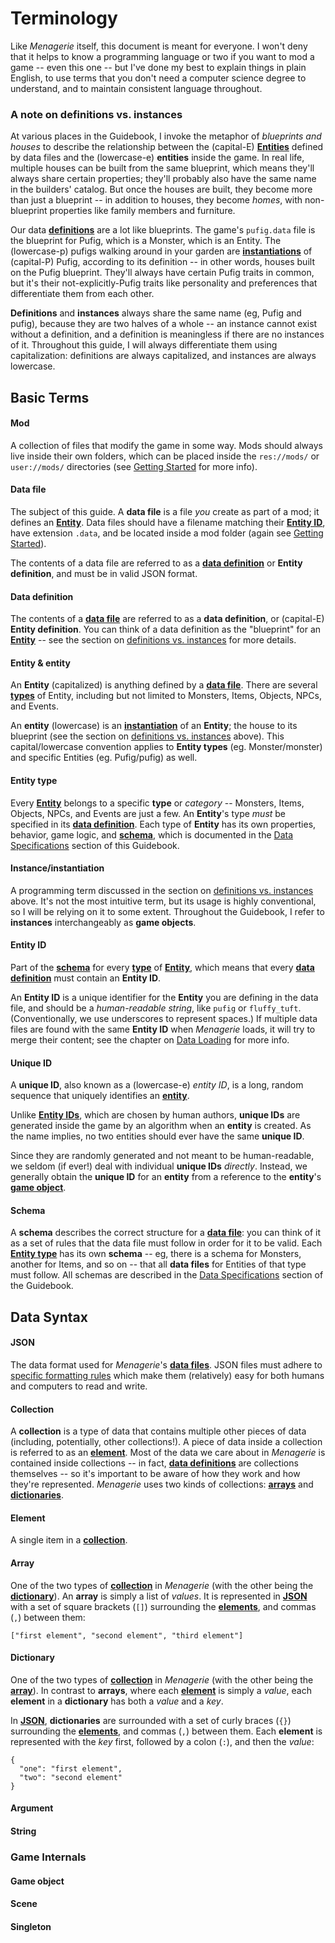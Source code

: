 # Terminology

Like *Menagerie* itself, this document is meant for everyone. I won't deny that it helps to know a programming language or two if you want to mod a game -- even this one -- but I've done my best to explain things in plain English, to use terms that you don't need a computer science degree to understand, and to maintain consistent language throughout.

### A note on definitions vs. instances

At various places in the Guidebook, I invoke the metaphor of *blueprints and houses* to describe the relationship between the (capital-E) [**Entities**](#entity--entity) defined by data files and the (lowercase-e) **entities** inside the game. In real life, multiple houses can be built from the same blueprint, which means they'll always share certain properties; they'll probably also have the same name in the builders' catalog. But once the houses are built, they become more than just a blueprint -- in addition to houses, they become *homes*, with non-blueprint properties like family members and furniture.

Our data [**definitions**](#data-definition) are a lot like blueprints. The game's `pufig.data` file is the blueprint for Pufig, which is a Monster, which is an Entity. The (lowercase-p) pufigs walking around in your garden are [**instantiations**](#instanceinstantiation) of (capital-P) Pufig, according to its definition -- in other words, houses built on the Pufig blueprint. They'll always have certain Pufig traits in common, but it's their not-explicitly-Pufig traits like personality and preferences that differentiate them from each other.

**Definitions** and **instances** always share the same name (eg, Pufig and pufig), because they are two halves of a whole -- an instance cannot exist without a definition, and a definition is meaningless if there are no instances of it. Throughout this guide, I will always differentiate them using capitalization: definitions are always capitalized, and instances are always lowercase.


## Basic Terms

#### Mod

A collection of files that modify the game in some way. Mods should always live inside their own folders, which can be placed inside the `res://mods/` or `user://mods/` directories (see [Getting Started](#) for more info).

#### Data file

The subject of this guide. A **data file** is a file *you* create as part of a mod; it defines an [**Entity**](#entity--entity). Data files should have a filename matching their [**Entity ID**](#entity-id), have extension `.data`, and be located inside a mod folder (again see [Getting Started](#)).

The contents of a data file are referred to as a [**data definition**](#data-definition) or **Entity definition**, and must be in valid JSON format.

#### Data definition

The contents of a [**data file**](#data-file) are referred to as a **data definition**, or (capital-E) **Entity definition**. You can think of a data definition as the "blueprint" for an [**Entity**](#entity--entity) -- see the section on [definitions vs. instances](#a-note-on-definitions-vs-instances) for more details.

#### Entity & entity

An **Entity** (capitalized) is anything defined by a [**data file**](#data-file). There are several [**types**](#entity-type) of Entity, including but not limited to Monsters, Items, Objects, NPCs, and Events.

An **entity** (lowercase) is an [**instantiation**](#instanceinstantiation) of an **Entity**; the house to its blueprint (see the section on [definitions vs. instances](#a-note-on-definitions-vs-instances) above). This capital/lowercase convention applies to **Entity types** (eg. Monster/monster) and specific Entities (eg. Pufig/pufig) as well.

#### Entity type

Every [**Entity**](#entity--entity) belongs to a specific **type** or *category* -- Monsters, Items, Objects, NPCs, and Events are just a few. An **Entity**'s type *must* be specified in its [**data definition**](#data-definition). Each type of **Entity** has its own properties, behavior, game logic, and [**schema**](#schema), which is documented in the [Data Specifications](#) section of this Guidebook.

#### Instance/instantiation

A programming term discussed in the section on [definitions vs. instances](#a-note-on-definitions-vs-instances) above. It's not the most intuitive term, but its usage is highly conventional, so I will be relying on it to some extent. Throughout the Guidebook, I refer to **instances** interchangeably as **game objects**.

#### Entity ID

Part of the [**schema**](#schema) for every [**type**](#entity-type) of [**Entity**](#entity--entity), which means that every [**data definition**](#data-definition) must contain an **Entity ID**. 

An **Entity ID** is a unique identifier for the **Entity** you are defining in the data file, and should be a *human-readable string*, like `pufig` or `fluffy_tuft`. (Conventionally, we use underscores to represent spaces.) If multiple data files are found with the same **Entity ID** when *Menagerie* loads, it will try to merge their content; see the chapter on [Data Loading](#) for more info.

#### Unique ID

A **unique ID**, also known as a (lowercase-e) *entity ID*, is a long, random sequence that uniquely identifies an [**entity**](#entity--entity). 

Unlike [**Entity IDs**](#entity-id), which are chosen by human authors, **unique IDs** are generated inside the game by an algorithm when an **entity** is created. As the name implies, no two entities should ever have the same **unique ID**.

Since they are randomly generated and not meant to be human-readable, we seldom (if ever!) deal with individual **unique IDs** *directly*. Instead, we generally obtain the **unique ID** for an **entity** from a reference to the **entity**'s [**game object**](#instanceinstantiation).

#### Schema

A **schema** describes the correct structure for a [**data file**](#data-file): you can think of it as a set of rules that the data file must follow in order for it to be valid. Each [**Entity type**](#entity-type) has its own **schema** -- eg, there is a schema for Monsters, another for Items, and so on -- that all **data files** for Entities of that type must follow. All schemas are described in the [Data Specifications](#) section of the Guidebook.

## Data Syntax

#### JSON

The data format used for *Menagerie*'s [**data files**](#data-file). JSON files must adhere to [specific formatting rules](https://www.digitalocean.com/community/tutorials/an-introduction-to-json) which make them (relatively) easy for both humans and computers to read and write.

#### Collection

A **collection** is a type of data that contains multiple other pieces of data (including, potentially, other collections!). A piece of data inside a collection is referred to as an [**element**](#element). Most of the data we care about in *Menagerie* is contained inside collections -- in fact, [**data definitions**](#data-definition) are collections themselves -- so it's important to be aware of how they work and how they're represented. *Menagerie* uses two kinds of collections: [**arrays**](#array) and [**dictionaries**](#dictionary).

#### Element

A single item in a [**collection**](#collection).

#### Array

One of the two types of [**collection**](#collection) in *Menagerie* (with the other being the [**dictionary**](#dictionary)). An **array** is simply a list of *values*. It is represented in [**JSON**](#json) with a set of square brackets (`[]`) surrounding the [**elements**](#element), and commas (`,`) between them:

```
["first element", "second element", "third element"]
```

#### Dictionary

One of the two types of [**collection**](#collection) in *Menagerie* (with the other being the [**array**](#array)). In contrast to **arrays**, where each [**element**](#element) is simply a *value*, each **element** in a **dictionary** has both a *value* and a *key*. 

In [**JSON**](#json), **dictionaries** are surrounded with a set of curly braces (`{}`) surrounding the [**elements**](#element), and commas (`,`) between them. Each **element** is represented with the *key* first, followed by a colon (`:`), and then the *value*:

```
{
  "one": "first element",
  "two": "second element"
}
```

#### Argument

#### String

### Game Internals

#### Game object

#### Scene

#### Singleton

